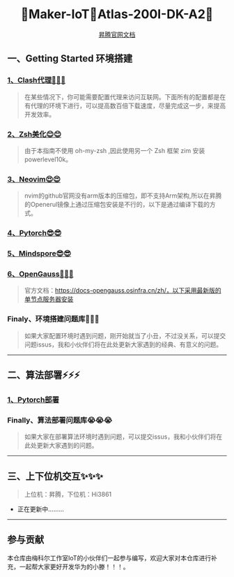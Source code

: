 <h1 align="center" >🎉Maker-IoT🚀Atlas-200I-DK-A2🎉</h1>

<!-- <p align="center"> -->
<!-- <img width="210" height="180" align="left" style="float: left; margin: 0 10px 0 0;" src="img/iot水晶图-抠图版.png" alt="Iot水晶标"/> -->
<!-- </p> -->


<div align="center">
<a target="_blank" href="https://www.hiascend.com/document/detail/zh/Atlas200IDKA2DeveloperKit/23.0.RC2/lg/toctopics/topic_0000001698461113.html">昇腾官网文档</a>

</div>

## 一、Getting Started 环境搭建

### [1、Clash代理🚀🚀🚀](./modular/One/clash.md)

> 在某些情况下，你可能需要配置代理来访问互联网。下面所有的配置都是在有代理的环境下进行，可以提高数百倍下载速度，尽量完成这一步，来提高开发效率。

### [2、Zsh美化😊😊](./modular/One/zsh.md)

> 由于本指南不使用 oh-my-zsh ,因此使用另一个 Zsh 框架 zim 安装 powerlevel10k。

### [3、Neovim😍😍](./modular/One/neovim.md)

> nvim的github官网没有arm版本的压缩包，即不支持Arm架构,所以在昇腾的Openerul镜像上通过压缩包安装是不行的，以下是通过编译下载的方式。

### [4、Pytorch😎😎](./modular/One/pytorch.md)

### [5、Mindspore😎😎](./modular/One/mindspore.md)

### [6、OpenGauss🤔🤔🤔](./modular/opengauss.md)

> 官方文档：https://docs-opengauss.osinfra.cn/zh/，以下采用最新版的单节点服务器安装

### Finaly、环境搭建问题库🤡🤡🤡

> 如果大家配置环境时遇到问题，刚开始就当了小丑，不过没关系，可以提交问题issus，我和小伙伴们将在此处更新大家遇到的经典、有意义的问题。

---

## 二、算法部署⚡⚡⚡

### [1、Pytorch部署](./modular/Two/pytorch.md)

### Finally、算法部署问题库😭😭😭

> 如果大家在部署算法环境时遇到问题，可以提交issus，我和小伙伴们将在此处更新大家遇到的问题。

---

## 三、上下位机交互✨✨✨

> 上位机：昇腾，下位机：Hi3861

- 正在更新中.........

---

## 参与贡献

本仓库由梅科尔工作室IoT的小伙伴们一起参与编写，欢迎大家对本仓库进行补充，一起帮大家更好开发华为的小滕！！！。

